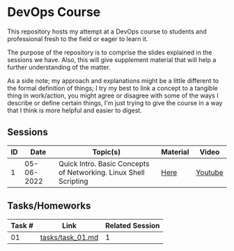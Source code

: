 # DevOps Course

This repository hosts my attempt at a DevOps course to students and professional fresh to the field or eager to learn it.

The purpose of the repository is to comprise the slides explained in the sessions we have. Also, this will give supplement material that will help a further understanding of the matter.

As a side note; my approach and explanations might be a little different to the formal definition of things; I try my best to link a concept to a tangible thing in work/action, you might agree or disagree with some of the ways I describe or define certain things, I'm just trying to give the course in a way that I think is more helpful and easier to digest.

## Sessions

| ID  | Date       | Topic(s)                                                         | Material                                                                   | Video                                                  |
| --- | ---------- | ---------------------------------------------------------------- | -------------------------------------------------------------------------- | ------------------------------------------------------ |
| 1   | 05-06-2022 | Quick Intro. Basic Concepts of Networking. Linux Shell Scripting | [Here](https://github.com/saedx1/devops_course/tree/main/slides/session_1) | [Youtube](https://www.youtube.com/watch?v=XEbtOd2qEZQ) |

## Tasks/Homeworks

| Task # | Link                                 | Related Session |
| ------ | ------------------------------------ | --------------- |
| 01     | [tasks/task_01.md](tasks/task_01.md) | 1               |
